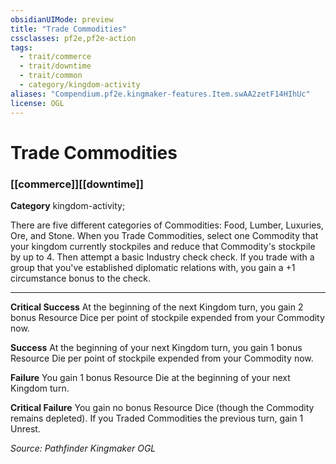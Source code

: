 ```yaml
---
obsidianUIMode: preview
title: "Trade Commodities"
cssclasses: pf2e,pf2e-action
tags:
  - trait/commerce
  - trait/downtime
  - trait/common
  - category/kingdom-activity
aliases: "Compendium.pf2e.kingmaker-features.Item.swAA2zetF14HIhUc"
license: OGL
---
```

# Trade Commodities

### [[commerce]][[downtime]]

**Category** kingdom-activity; 




There are five different categories of Commodities: Food, Lumber, Luxuries, Ore, and Stone. When you Trade Commodities, select one Commodity that your kingdom currently stockpiles and reduce that Commodity's stockpile by up to 4. Then attempt a basic Industry check check. If you trade with a group that you've established diplomatic relations with, you gain a +1 circumstance bonus to the check.

* * *

**Critical Success** At the beginning of the next Kingdom turn, you gain 2 bonus Resource Dice per point of stockpile expended from your Commodity now.

**Success** At the beginning of your next Kingdom turn, you gain 1 bonus Resource Die per point of stockpile expended from your Commodity now.

**Failure** You gain 1 bonus Resource Die at the beginning of your next Kingdom turn.

**Critical Failure** You gain no bonus Resource Dice (though the Commodity remains depleted). If you Traded Commodities the previous turn, gain 1 Unrest.

*Source: Pathfinder Kingmaker*
*OGL*